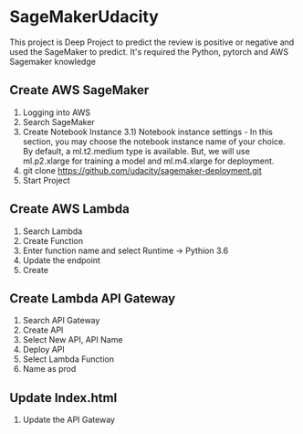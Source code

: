 # SageMakerUdacity
This project is Deep Project to predict the review is positive or negative and used the SageMaker to predict. It's required the Python, pytorch and AWS Sagemaker knowledge

## Create AWS SageMaker
1) Logging into AWS
2) Search SageMaker
3) Create Notebook Instance
3.1) Notebook instance settings - In this section, you may choose the notebook instance name of your choice. By default, a ml.t2.medium type is available. But, we will use ml.p2.xlarge for training a model and ml.m4.xlarge for deployment.
4) git clone https://github.com/udacity/sagemaker-deployment.git
5) Start Project

## Create AWS Lambda
1) Search Lambda
2) Create Function
3) Enter function name and select Runtime -> Pythion 3.6
4) Update the endpoint
5) Create


## Create Lambda API Gateway
1) Search API Gateway
2) Create API
3) Select New API, API Name
5) Deploy API
4) Select Lambda Function
5) Name as prod

## Update Index.html
1) Update the API Gateway 

